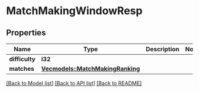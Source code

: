 # MatchMakingWindowResp

## Properties

Name | Type | Description | Notes
------------ | ------------- | ------------- | -------------
**difficulty** | **i32** |  | 
**matches** | [**Vec<models::MatchMakingRanking>**](MatchMakingRanking.md) |  | 

[[Back to Model list]](../README.md#documentation-for-models) [[Back to API list]](../README.md#documentation-for-api-endpoints) [[Back to README]](../README.md)


